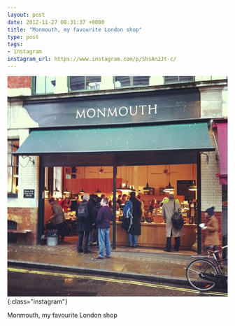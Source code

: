 ```yaml
---
layout: post
date: 2012-11-27 08:31:37 +0000
title: "Monmouth, my favourite London shop"
type: post
tags:
- instagram
instagram_url: https://www.instagram.com/p/ShsAn2Jt-c/
---
```


![Instagram - ShsAn2Jt-c](/img/ShsAn2Jt-c.jpg){:class="instagram"}

Monmouth, my favourite London shop
